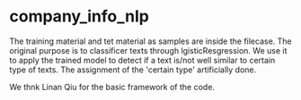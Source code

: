 # company_info_nlp
The training material and tet material as samples are inside the filecase.
The original purpose is to classificer texts through lgisticResgression.
We use it to apply the trained model to detect if a text is/not well similar to certain type of texts.
The assignment of the  'certain type' artificially done.

We thnk Linan Qiu for the basic framework of the code.



